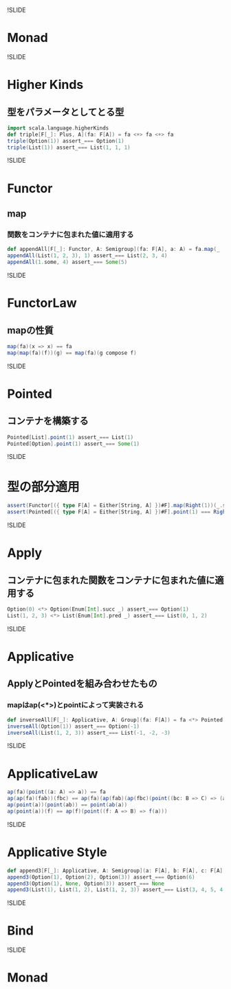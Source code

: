 !SLIDE

# Monad

!SLIDE

# Higher Kinds

## 型をパラメータとしてとる型

```scala
import scala.language.higherKinds
def triple[F[_]: Plus, A](fa: F[A]) = fa <+> fa <+> fa
triple(Option(1)) assert_=== Option(1)
triple(List(1)) assert_=== List(1, 1, 1)
```

!SLIDE

# Functor

## map

### 関数をコンテナに包まれた値に適用する

```scala
def appendAll[F[_]: Functor, A: Semigroup](fa: F[A], a: A) = fa.map(_ |+| a)
appendAll(List(1, 2, 3), 1) assert_=== List(2, 3, 4)
appendAll(1.some, 4) assert_=== Some(5)
```

!SLIDE

# FunctorLaw

## mapの性質

```scala
map(fa)(x => x) == fa
map(map(fa)(f))(g) == map(fa)(g compose f)
```

!SLIDE

# Pointed

## コンテナを構築する

```scala
Pointed[List].point(1) assert_=== List(1)
Pointed[Option].point(1) assert_=== Some(1)
```

!SLIDE

# 型の部分適用

```scala
assert(Functor[({ type F[A] = Either[String, A] })#F].map(Right(1))(_.succ) === Right(2))
assert(Pointed[({ type F[A] = Either[String, A] })#F].point(1) === Right(1))
```

!SLIDE

# Apply

## コンテナに包まれた関数をコンテナに包まれた値に適用する

```scala
Option(0) <*> Option(Enum[Int].succ _) assert_=== Option(1)
List(1, 2, 3) <*> List(Enum[Int].pred _) assert_=== List(0, 1, 2)
```

!SLIDE

# Applicative

## ApplyとPointedを組み合わせたもの

### mapはap(<*>)とpointによって実装される

```scala
def inverseAll[F[_]: Applicative, A: Group](fa: F[A]) = fa <*> Pointed[F].point(Group[A].inverse _)
inverseAll(Option(1)) assert_=== Option(-1)
inverseAll(List(1, 2, 3)) assert_=== List(-1, -2, -3)
```

!SLIDE

# ApplicativeLaw

```scala
ap(fa)(point((a: A) => a)) == fa
ap(ap(fa)(fab))(fbc) == ap(fa)(ap(fab)(ap(fbc)(point((bc: B => C) => (ab: A => B) => bc compose ab))))
ap(point(a))(point(ab)) == point(ab(a))
ap(point(a))(f) == ap(f)(point((f: A => B) => f(a)))
```

!SLIDE

# Applicative Style

```scala
def append3[F[_]: Applicative, A: Semigroup](a: F[A], b: F[A], c: F[A]) = (a |@| b |@| c)(_ |+| _ |+| _)
append3(Option(1), Option(2), Option(3)) assert_=== Option(6)
append3(Option(1), None, Option(3)) assert_=== None
append3(List(1), List(1, 2), List(1, 2, 3)) assert_=== List(3, 4, 5, 4, 5, 6)
```

!SLIDE

# Bind

!SLIDE

# Monad
